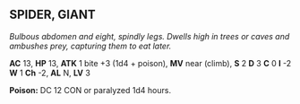 ## SPIDER, GIANT

_Bulbous abdomen and eight, spindly legs. Dwells high in trees or caves and ambushes prey, capturing them to eat later._

**AC** 13, **HP** 13, **ATK** 1 bite +3 (1d4 + poison), **MV** near (climb), **S** 2 **D** 3 **C** 0 **I** -2 **W** 1 **Ch** -2, **AL** N, **LV** 3

**Poison:** DC 12 CON or paralyzed 1d4 hours.

